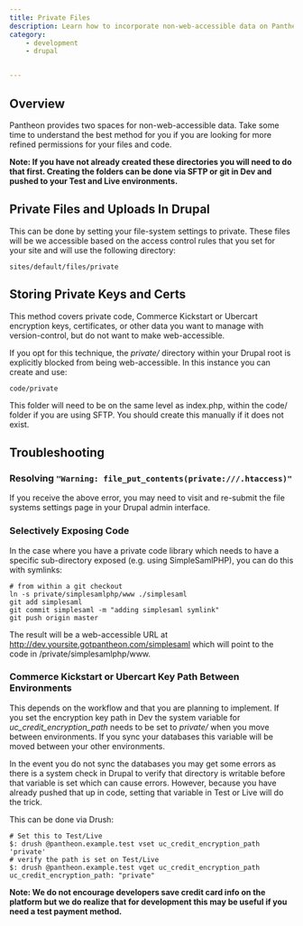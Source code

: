 ```yaml
---
title: Private Files
description: Learn how to incorporate non-web-accessible data on Pantheon's platform.
category:
    - development
    - drupal


---
```


## Overview
Pantheon provides two spaces for non-web-accessible data. Take some time to understand the best method for you if you are looking for more refined permissions for your files and code.

**Note: If you have not already created these directories you will need to do that first. Creating the folders can be done via SFTP or git in Dev and pushed to your Test and Live environments.**

## Private Files and Uploads In Drupal

This can be done by setting your file-system settings to private. These files will be we accessible based on the access control rules that you set for your site and will use the following directory:

    sites/default/files/private

## Storing Private Keys and Certs

This method covers private code, Commerce Kickstart or Ubercart encryption keys, certificates, or other data you want to manage with version-control, but do not want to make web-accessible.

If you opt for this technique, the _private/_ directory within your Drupal root is explicitly blocked from being web-accessible. In this instance you can create and use:

    code/private

This folder will need to be on the same level as index.php, within the code/ folder if you are using SFTP. You should create this manually if it does not exist.

## Troubleshooting

### Resolving `"Warning: file_put_contents(private:///.htaccess)"`

If you receive the above error, you may need to visit and re-submit the file systems settings page in your Drupal admin interface.

### Selectively Exposing Code

In the case where you have a private code library which needs to have a specific sub-directory exposed (e.g. using SimpleSamlPHP), you can do this with symlinks:

    # from within a git checkout
    ln -s private/simplesamlphp/www ./simplesaml
    git add simplesaml
    git commit simplesaml -m "adding simplesaml symlink"
    git push origin master

The result will be a web-accessible URL at http://dev.yoursite.gotpantheon.com/simplesaml which will point to the code in /private/simplesamlphp/www.

### Commerce Kickstart or Ubercart Key Path Between Environments

This depends on the workflow and that you are planning to implement. If you set the encryption key path in Dev the system variable for _uc\_credit\_encryption\_path_ needs to be set to _private/_ when you move between environments. If you sync your databases this variable will be moved between your other environments.

In the event you do not sync the databases you may get some errors as there is a system check in Drupal to verify that directory is writable before that variable is set which can cause errors. However, because you have already pushed that up in code, setting that variable in Test or Live will do the trick.

This can be done via Drush:

    # Set this to Test/Live
    $: drush @pantheon.example.test vset uc_credit_encryption_path 'private'
    # verify the path is set on Test/Live
    $: drush @pantheon.example.test vget uc_credit_encryption_path
    uc_credit_encryption_path: "private"

**Note: We do not encourage developers save credit card info on the platform but we do realize that for development this may be useful if you need a test payment method.**
